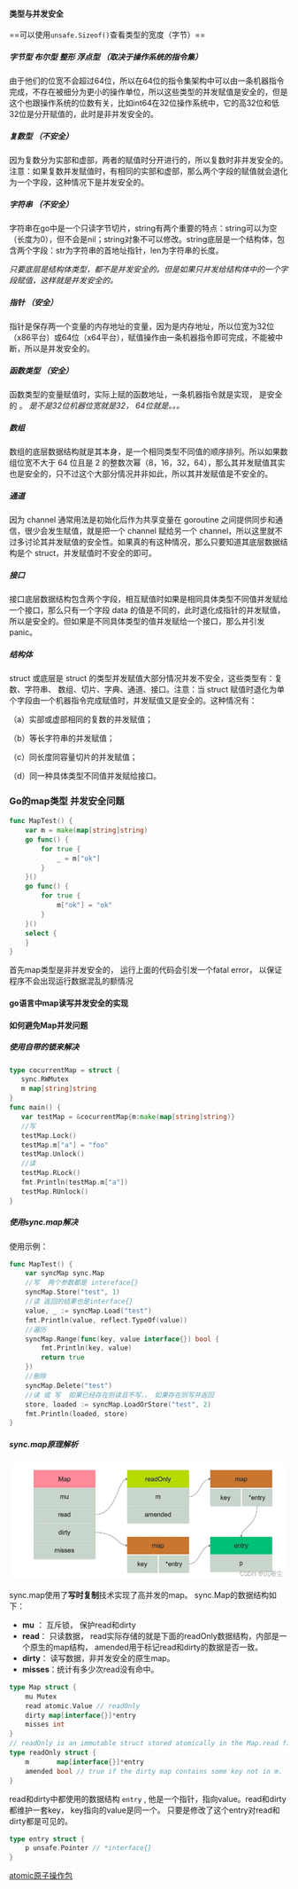 #### 类型与并发安全

==可以使用`unsafe.Sizeof()`查看类型的宽度（字节）== 

##### 字节型 布尔型 整形 浮点型 （取决于操作系统的指令集）

由于他们的位宽不会超过64位，所以在64位的指令集架构中可以由一条机器指令完成，不存在被细分为更小的操作单位，所以这些类型的并发赋值是安全的，但是这个也跟操作系统的位数有关，比如int64在32位操作系统中，它的高32位和低32位是分开赋值的，此时是非并发安全的。

##### 复数型  （不安全）

因为复数分为实部和虚部，两者的赋值时分开进行的，所以复数时非并发安全的。注意：如果复数并发赋值时，有相同的实部和虚部，那么两个字段的赋值就会退化为一个字段，这种情况下是并发安全的。

##### 字符串  （不安全）

字符串在go中是一个只读字节切片，string有两个重要的特点：string可以为空（长度为0），但不会是nil；string对象不可以修改。string底层是一个结构体，包含两个字段：str为字符串的首地址指针，len为字符串的长度。

*只要底层是结构体类型，都不是并发安全的。但是如果只并发给结构体中的一个字段赋值，这样就是并发安全的。*

##### 指针 （安全）	

指针是保存两一个变量的内存地址的变量，因为是内存地址，所以位宽为32位（x86平台）或64位（x64平台），赋值操作由一条机器指令即可完成，不能被中断，所以是并发安全的。

##### 函数类型 （安全）

函数类型的变量赋值时，实际上赋的函数地址，一条机器指令就是实现， 是安全的 。 *是不是32位机器位宽就是32， 64位就是。。。*

##### 数组

数组的底层数据结构就是其本身，是一个相同类型不同值的顺序排列。所以如果数组位宽不大于 64 位且是 2 的整数次幂（8，16，32，64），那么其并发赋值其实也是安全的，只不过这个大部分情况并非如此，所以其并发赋值是不安全的。

##### 通道

因为 channel 通常用法是初始化后作为共享变量在 goroutine 之间提供同步和通信，很少会发生赋值，就是把一个 channel 赋给另一个 channel，所以这里就不过多讨论其并发赋值的安全性。如果真的有这种情况，那么只要知道其底层数据结构是个 struct，并发赋值时不安全的即可。

##### 接口

接口底层数据结构包含两个字段，相互赋值时如果是相同具体类型不同值并发赋给一个接口，那么只有一个字段 data 的值是不同的，此时退化成指针的并发赋值，所以是安全的。但如果是不同具体类型的值并发赋给一个接口，那么并引发 panic。



##### 结构体

struct 或底层是 struct 的类型并发赋值大部分情况并发不安全，这些类型有：复数、字符串、 数组、切片、字典、通道、接口。注意：当 struct 赋值时退化为单个字段由一个机器指令完成赋值时，并发赋值又是安全的。这种情况有：

（a）实部或虚部相同的复数的并发赋值；

（b）等长字符串的并发赋值；

（c）同长度同容量切片的并发赋值；

（d）同一种具体类型不同值并发赋给接口。



### Go的map类型 并发安全问题

```go
func MapTest() {
	var m = make(map[string]string)
	go func() {
		for true {
			_ = m["ok"]
		}
	}()
	go func() {
		for true {
			m["ok"] = "ok"
		}
	}()
	select {
	}
}
```

首先map类型是非并发安全的， 运行上面的代码会引发一个fatal error， 以保证程序不会出现运行数据混乱的额情况

#### go语言中map读写并发安全的实现

#### 如何避免Map并发问题

##### 使用自带的锁来解决

```go
type cocurrentMap = struct {
   sync.RWMutex
   m map[string]string
}
func main() {
   var testMap = &cocurrentMap{m:make(map[string]string)}
   //写
   testMap.Lock()
   testMap.m["a"] = "foo"
   testMap.Unlock()
   //读
   testMap.RLock()
   fmt.Println(testMap.m["a"])
   testMap.RUnlock()
}
```

##### 使用sync.map解决

使用示例：

```go
func MapTest() {
	var syncMap sync.Map
	//写  两个参数都是 intereface{}
	syncMap.Store("test", 1)
	//读 返回的结果也是interface{}
	value, _ := syncMap.Load("test")
	fmt.Println(value, reflect.TypeOf(value))
	//遍历
	syncMap.Range(func(key, value interface{}) bool {
		fmt.Println(key, value)
		return true
	})
	//刪除
	syncMap.Delete("test") 
	//读 或 写  如果已经存在则读且不写，， 如果存在则写并返回
	store, loaded := syncMap.LoadOrStore("test", 2)
	fmt.Println(loaded, store)
}
```

##### sync.map原理解析

![image-20221129095103405](面向并发的内存模型.assets/image-20221129095103405.png)

sync.map使用了**写时复制**技术实现了高并发的map。   sync.Map的数据结构如下：

- **mu** ：   互斥锁， 保护read和dirty
- **read**： 只读数据， read实际存储的就是下面的readOnly数据结构，内部是一个原生的map结构， amended用于标记read和dirty的数据是否一致。
- **dirty**： 读写数据，非并发安全的原生map。 
- **misses**：统计有多少次read没有命中。

```go
type Map struct {
	mu Mutex
	read atomic.Value // readOnly
	dirty map[interface{}]*entry
	misses int
} 
// readOnly is an immutable struct stored atomically in the Map.read field.
type readOnly struct {
	m       map[interface{}]*entry
	amended bool // true if the dirty map contains some key not in m.
}
```

read和dirty中都使用的数据结构 `entry` , 他是一个指针，指向value。read和dirty都维护一套key， key指向的value是同一个。 只要是修改了这个entry对read和dirty都是可见的。

```go
type entry struct {
	p unsafe.Pointer // *interface{}
}
```

[atomic原子操作包](atomic原子操作包.md)